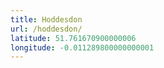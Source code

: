 ```yaml
---
title: Hoddesdon
url: /hoddesdon/
latitude: 51.761670900000006
longitude: -0.011289800000000001
---
```

